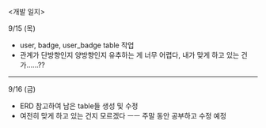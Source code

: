 <개발 일지>

9/15 (목)

- user, badge, user_badge table 작업
- 관계가 단방향인지 양방향인지 유추하는 게 너무 어렵다, 내가 맞게 하고 있는 건가......??

----

9/16 (금)

- ERD 참고하여 남은 table들 생성 및 수정
- 여전히 맞게 하고 있는 건지 모르겠다 ㅡㅡ 주말 동안 공부하고 수정 예정